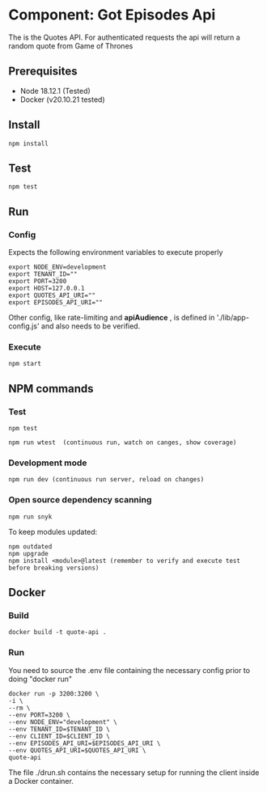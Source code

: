 # Component: Got Episodes Api

The is the Quotes API. For authenticated requests the api will return a random quote from Game of Thrones

## Prerequisites

- Node 18.12.1 (Tested)
- Docker (v20.10.21 tested)

## Install

    npm install

## Test

    npm test

## Run

### Config

Expects the following environment variables to execute properly

    export NODE_ENV=development
    export TENANT_ID=""
    export PORT=3200
    export HOST=127.0.0.1
    export QUOTES_API_URI=""
    export EPISODES_API_URI=""

Other config, like rate-limiting and **apiAudience** , is defined in './lib/app-config.js' and also needs to be verified.

### Execute

    npm start

## NPM commands

### Test

    npm test

    npm run wtest  (continuous run, watch on canges, show coverage)

### Development mode

    npm run dev (continuous run server, reload on changes)

### Open source dependency scanning

    npm run snyk

To keep modules updated:

    npm outdated
    npm upgrade
    npm install <module>@latest (remember to verify and execute test before breaking versions)


## Docker

### Build

    docker build -t quote-api .

### Run

You need to source the .env file containing the necessary config prior to doing "docker run"

    
    docker run -p 3200:3200 \
    -i \
    --rm \
    --env PORT=3200 \
    --env NODE_ENV="development" \
    --env TENANT_ID=$TENANT_ID \
    --env CLIENT_ID=$CLIENT_ID \
    --env EPISODES_API_URI=$EPISODES_API_URI \
    --env QUOTES_API_URI=$QUOTES_API_URI \
    quote-api

The file ./drun.sh contains the necessary setup for running the client inside a Docker container.